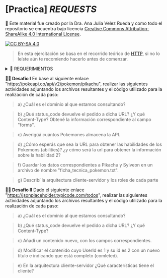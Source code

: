 # [Practica] *REQUESTS*

🚨 Este material fue creado por la Dra. Ana Julia Velez Rueda y como todo el repositorio se encuentra bajo licencia 
[Creative Commons Attribution-ShareAlike 4.0 International License][cc-by-sa].

[![CC BY-SA 4.0][cc-by-sa-image]][cc-by-sa]

[cc-by-sa]: http://creativecommons.org/licenses/by-sa/4.0/
[cc-by-sa-image]: https://licensebuttons.net/l/by-sa/4.0/88x31.png
[cc-by-sa-shield]: https://img.shields.io/badge/License-CC%20BY--SA%204.0-lightgrey.svg


> En esta ejercitación se basa en el recorrido teórico de [HTTP](https://github.com/AJVelezRueda/Fundamentos_de_informatica/blob/master/WEB_%26_HTTP/HTTP_%26_REST.md), si no lo leíste aún te recomiendo hacerlo antes de comenzar.

<details>
  <summary>🚨 REQUERIMIENTOS</summary>

En este abordaremos los contenidos relativos a HTTP y REST. Para ello vas a necesitar instalarte [requests] (https://pypi.org/project/requests/):

```bash
pip install requests
```


Primero puedes verificar si está o no instalado escribiendo en la consola de Python:
```python
import requests
```

 Una vez que hayas completado el recorrido de HTTP podés continuar con este recorrido 👇
</details>


**🧗‍♀️ Desafío I** En base al siguiente enlace "https://pokeapi.co/api/v2/pokemon/pikachu", realizar las siguientes actividades adjuntando los archivos resultantes y el código utilizado para la realización de cada paso:

>a) ¿Cuál es el dominio al que estamos consultando?

>b) ¿Qué status_code devuelve el pedido a dicha URL? ¿Y qué Content-Type? Obtené la información correspondiente al campo "forms".

>c) Averigüá cuántos Pokemones almacena la API.

>d) ¿Cómo esperás que sea la URL para obtener las habilidades de los Pokemons (abilities)? ¿y cómo será la url para obtener la información sobre la habilidad 2?

>f) Guardar los datos correspondientes a Pikachu y Sylveon en un archivo de nombre "ficha_tecnica_pokemon.txt".

>g) Describí la arquitectura cliente-servidor y los roles de cada parte


**🧗‍♀️ Desafío II** Dado el siguiente enlace "https://jsonplaceholder.typicode.com/todos", realizar las siguientes actividades adjuntando los archivos resultantes y el código utilizado para la realización de cada paso:

>a) ¿Cuál es el dominio al que estamos consultando?

>b) ¿Qué status_code devuelve el pedido a dicha URL? ¿Y qué Content-Type?

>c) Añadí un contenido nuevo, con los campos correspondientes.

>d) Modificar el contenido cuyo UserId es 1 y su id es 2 con un nuevo título e indicando que está completo (comleted).

>e) En la arquitectura cliente-servidor ¿Qué características tiene el cliente?
